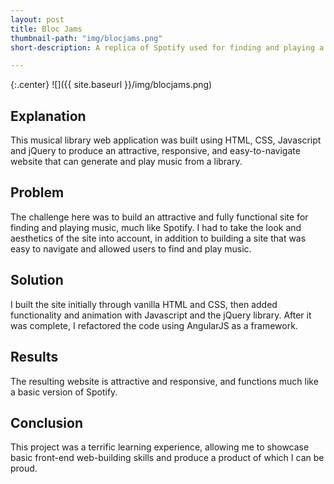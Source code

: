 ```yaml
---
layout: post
title: Bloc Jams
thumbnail-path: "img/blocjams.png"
short-description: A replica of Spotify used for finding and playing a library of music.

---
```


{:.center}
![]({{ site.baseurl }}/img/blocjams.png)

## Explanation

This musical library web application was built using HTML, CSS, Javascript and jQuery to produce an attractive, responsive, and easy-to-navigate website that can generate and play music from a library.

## Problem

The challenge here was to build an attractive and fully functional site for finding and playing music, much like Spotify. I had to take the look and aesthetics of the site into account, in addition to building a site that was easy to navigate and allowed users to find and play music.

## Solution

I built the site initially through vanilla HTML and CSS, then added functionality and animation with Javascript and the jQuery library. After it was complete, I refactored the code using AngularJS as a framework.

## Results

The resulting website is attractive and responsive, and functions much like a basic version of Spotify.

## Conclusion

This project was a terrific learning experience, allowing me to showcase basic front-end web-building skills and produce a product of which I can be proud.
